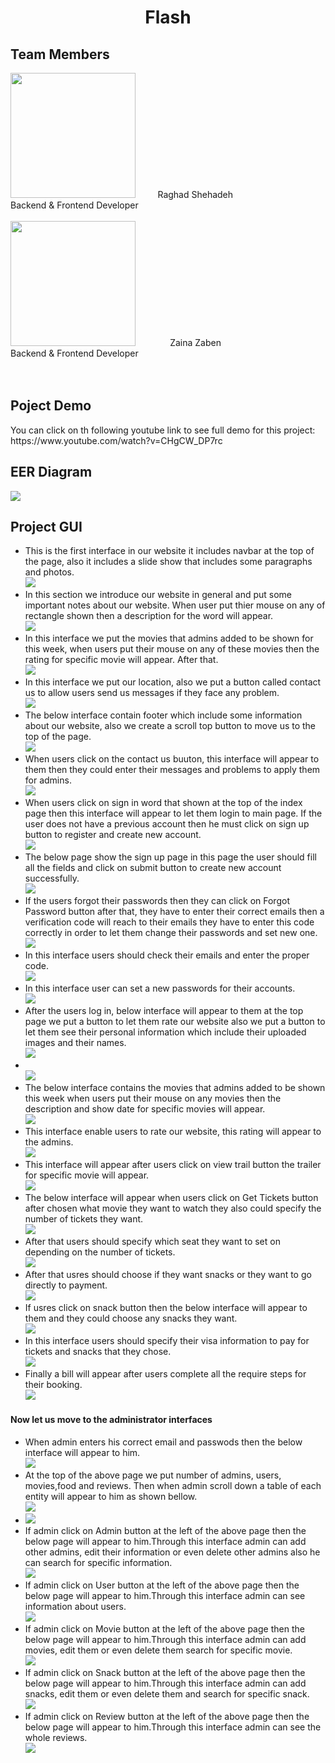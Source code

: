 <h1 align="center">Flash</h1> 
<h2 align="left"> Team Members</h2>
<img src="https://user-images.githubusercontent.com/100478249/176669221-c5ba42d5-be16-49de-a6d9-12c09898dcf8.png" width="200" height="200">
 &nbsp; &nbsp; &nbsp; &nbsp; Raghad Shehadeh
 <br>
 Backend & Frontend Developer
 <br>
<br><img src="https://user-images.githubusercontent.com/100478249/176710425-ec519d6e-386d-4745-bea6-a5345fdacc6c.png" width="200" height="200"> 
 &nbsp; &nbsp; &nbsp; &nbsp; &nbsp; &nbsp; &nbsp;Zaina Zaben 
<br>
 Backend & Frontend Developer
<br><br><br>
<h2 align="left"> Poject Demo</h2> 
<p> You can click on th following youtube link to see full demo for this project: https://www.youtube.com/watch?v=CHgCW_DP7rc</p>
<h2 align="left"> EER Diagram</h2> 
<img align="center" src="https://user-images.githubusercontent.com/100478249/176710891-c4dc3fe9-b0e4-4aab-805d-feb05cbc0ecb.png">

<h2 align="left"> Project GUI</h2> 
<ul>
  <li>This is the first interface in our website it includes navbar at the top of the page, also it includes a slide show that includes some paragraphs and photos.<br><img src="https://user-images.githubusercontent.com/100478249/176882803-2ca5a07e-a4d7-4055-843c-a7e9d86d6cdd.png">
  </li>
 <li>In this section we introduce our website in general and put some important notes about our website. When user put thier mouse on any of rectangle shown then a description for the word will appear.<br><img src="https://user-images.githubusercontent.com/100478249/176882814-934523eb-5624-48a6-8fdf-592095052bc0.png">
  </li>
 <li>In this interface we put the movies that admins added to be shown for this week, when users put their mouse on any of these movies then the rating for specific movie will appear. After that.<br><img src="https://user-images.githubusercontent.com/100478249/176882827-8d376641-6337-4b79-af8d-9d5526439ebb.png">
  </li>
 <li>In this interface we put our location, also we put a button called contact us to allow users send us messages if they face any problem.<br><img src="https://user-images.githubusercontent.com/100478249/176882831-fd0eaccf-b1d3-4026-b922-8baa0c99f0ee.png">
  </li>
 
 <li>The below interface contain footer which include some information about our website, also we create a scroll top button to move us to the top of the page.<br><img src="https://user-images.githubusercontent.com/100478249/176883725-fbdd6cb2-ba16-4c6c-80c2-8e1bab1d9064.png">
  </li>
 <li>When users click on the contact us buuton, this interface will appear to them then they could enter their messages and problems to apply them for admins.<br><img src="https://user-images.githubusercontent.com/100478249/176883743-6fa2c8a3-14bf-4ef1-b94f-355a84f1c644.png">
  </li>
 <li>When users click on sign in word that shown at the top of the index page then this interface will appear to let them login to main page. If the user does not have a previous account then he must click on sign up button to register and create new account.<br><img src="https://user-images.githubusercontent.com/100478249/176883758-85ca0244-7247-4f12-8a8e-4631567804a5.png">
  </li>
 <li>The below page show the sign up page in this page the user should fill all the fields and click on submit button to create new account successfully.<br><img src="https://user-images.githubusercontent.com/100478249/176883782-cac4657b-08ca-4a5e-b22b-b8755620d952.png">
  </li>
 
 <li>If the users forgot their passwords then they can click on Forgot Password button after that, they have to enter their correct emails then a verification code will reach to their emails they have to enter this code correctly in order to let them change their passwords and set new one.<br><img src="https://user-images.githubusercontent.com/100478249/176884600-d43f3a29-9ec0-4720-ba91-70a472087b0b.png">
  </li>
 <li>In this interface users should check their emails and enter the proper code.<br><img src="https://user-images.githubusercontent.com/100478249/176884615-12d7dd3e-ad71-4c24-b79d-9ff295afb25d.png">
  </li>
 <li>In this interface user can set a new passwords for their accounts.<br><img src="https://user-images.githubusercontent.com/100478249/176884623-359ae954-0de5-47eb-88a3-f7591447150c.png">
  </li>
 <li>After the users log in, below interface will appear to them at the top page we put a button to let them rate our website also we put a button to let them see their personal information which include their uploaded images and their names.<br><img src="https://user-images.githubusercontent.com/100478249/176884639-21c40470-d844-46a5-a6c6-90b9f397d996.png">
  </li>
 
 <li><br><img src="https://user-images.githubusercontent.com/100478249/176885377-a504c279-d5f4-4c5f-9b2a-a95d4b4d2480.png">
  </li>
 <li>The below interface contains the movies that admins added to be shown this week when users put their mouse on any movies then the description and show date for specific movies will appear.<br><img src="https://user-images.githubusercontent.com/100478249/176885383-b80fbdee-a8a7-43bf-8296-5d8ada44c378.png">
  </li>
 <li>This interface enable users to rate our website, this rating will appear to the admins.<br><img src="https://user-images.githubusercontent.com/100478249/176885394-ea4008b1-e46f-46e7-a2ea-68f54f8d46e5.png">
  </li>
 <li>This interface will appear after users click on view trail button the trailer for specific movie will appear.<br><img src="https://user-images.githubusercontent.com/100478249/176885404-bcff842f-5af8-49d5-ad1c-f97f00ebfc2c.png">
  </li>
 
 <li>The below interface will appear when users click on Get Tickets button after chosen what movie they want to watch they also could specify the number of tickets they want. <br><img src="https://user-images.githubusercontent.com/100478249/176885939-bbfd96a9-7bec-460a-8c7e-0c1f5e6a86e5.png">
  </li>
 <li>After that users should specify which seat they want to set on depending on the number of tickets.<br><img src="https://user-images.githubusercontent.com/100478249/176885953-9586710d-bbbd-4a33-8eed-9a84de7a586d.png">
  </li>
 <li>After that usres should choose if they want snacks or they want to go directly to payment.<br><img src="https://user-images.githubusercontent.com/100478249/176885965-788e000e-462e-4933-85b9-74208a9be908.png">
  </li>
 <li>If usres click on snack button then the below interface will appear to them and they could choose any snacks they want.<br><img src="https://user-images.githubusercontent.com/100478249/176885974-baa290dc-4c58-4ed5-b893-feff8ad9e01d.png">
  </li>
 
 <li>In this interface users should specify their visa information to pay for tickets and snacks that they chose.<br><img src="https://user-images.githubusercontent.com/100478249/176886785-014a634a-d0e5-4abd-8be8-e9178a845443.png">
  </li>
 <li>Finally a bill will appear after users complete all the require steps for their booking.<br><img src="https://user-images.githubusercontent.com/100478249/176886794-f0262a56-0125-4bd3-bd9f-699609ad06bd.png">
  </li>
 </ul>
 <h4>Now let us move to the administrator interfaces</h4>
 <ul>
 <li>When admin enters his correct email and passwods then the below interface will appear to him.<br><img src="https://user-images.githubusercontent.com/100478249/176886805-0a13a02b-08ac-40ed-979c-b253579623f4.png">
  </li>
 <li>At the top of the above page we put number of admins, users, movies,food and reviews. Then when admin scroll down a table of each entity 
will appear to him as shown bellow.<br><img src="https://user-images.githubusercontent.com/100478249/176886818-7f151e30-cf49-4898-987d-eea6339ea064.png">
  </li>
  <li><img src="https://user-images.githubusercontent.com/100478249/176887700-aeca00f7-4d84-474d-9a30-9cf450057757.png">
  </li>
 <li>If admin click on Admin button at the left of the above page then the below page will appear to him.Through this interface admin can add other admins, edit their
information or even delete other admins also he can search for specific information.<br><img src="https://user-images.githubusercontent.com/100478249/176888370-cd61e8ee-f9c5-4e7d-8b5f-2a68cc6c8193.png">
  </li>
 <li>If admin click on User button at the left of the above page then the below page will appear to him.Through this interface admin can see information about users.<br><img src="https://user-images.githubusercontent.com/100478249/176888723-dc87e88c-65a5-480b-aea7-4fd1b5ff32f0.png">
  </li>
 <li>If admin click on Movie button at the left of the above page then the below page will appear to him.Through this interface admin can add movies, edit them or 
even delete them search for specific movie.<br><img src="https://user-images.githubusercontent.com/100478249/176889208-5750b9c8-e93a-427c-8721-a5aa225ea03f.png">
  </li>
 <li>If admin click on Snack button at the left of the above page then the below page will appear to him.Through this interface admin can add snacks, edit them or even 
delete them and search for specific snack.<br><img src="https://user-images.githubusercontent.com/100478249/176889455-3bc2b718-984f-4d57-9667-2762de88b771.png">
  </li>
 <li>If admin click on Review button at the left of the above page then the below page will appear to him.Through this interface admin can see the whole reviews.<br><img src="https://user-images.githubusercontent.com/100478249/176889607-1e4e1ee0-f155-43c5-934f-88905fee262c.png">
  </li>
  </ul>





  
